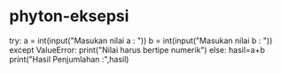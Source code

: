 # phyton-eksepsi
try:
    a = int(input("Masukan nilai a : "))
    b = int(input("Masukan nilai b : "))
except ValueError:
    print("Nilai harus bertipe numerik")
else: 
    hasil=a+b
    print("Hasil Penjumlahan :",hasil)

